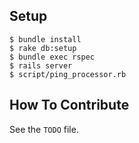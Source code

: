 ## Setup

```
$ bundle install
$ rake db:setup
$ bundle exec rspec
$ rails server
$ script/ping_processor.rb
```

## How To Contribute

See the `TODO` file.


